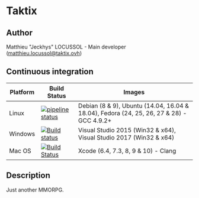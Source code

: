 # Taktix

## Author

Matthieu "Jeckhys" LOCUSSOL - Main developer (<matthieu.locussol@taktix.ovh>)

## Continuous integration

Platform | Build Status | Images
-------- | ------------ | ------
Linux | [![pipeline status](https://gitlab.com/Jeckhys/taktix/badges/master/pipeline.svg)](https://gitlab.com/Jeckhys/taktix/commits/master) | Debian (8 & 9), Ubuntu (14.04, 16.04 & 18.04), Fedora (24, 25, 26, 27 & 28) - GCC 4.9.2+
Windows | [![Build status](https://ci.appveyor.com/api/projects/status/xjbshbytkv0xtce8?svg=true)](https://ci.appveyor.com/project/Jeckhys/taktix) | Visual Studio 2015 (Win32 & x64), Visual Studio 2017 (Win32 & x64)
Mac OS | [![Build Status](https://travis-ci.com/TaktixOrganization/Taktix.svg?branch=master)](https://travis-ci.com/TaktixOrganization/Taktix) | Xcode (6.4, 7.3, 8, 9 & 10) - Clang

## Description

Just another MMORPG.
